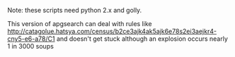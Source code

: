 Note: these scripts need python 2.x and golly.

This version of apgsearch can deal with rules like http://catagolue.hatsya.com/census/b2ce3ajk4ak5ajk6e78s2ei3aejkr4-cny5-e6-a78/C1 and doesn't get stuck although an explosion occurs nearly 1 in 3000 soups
